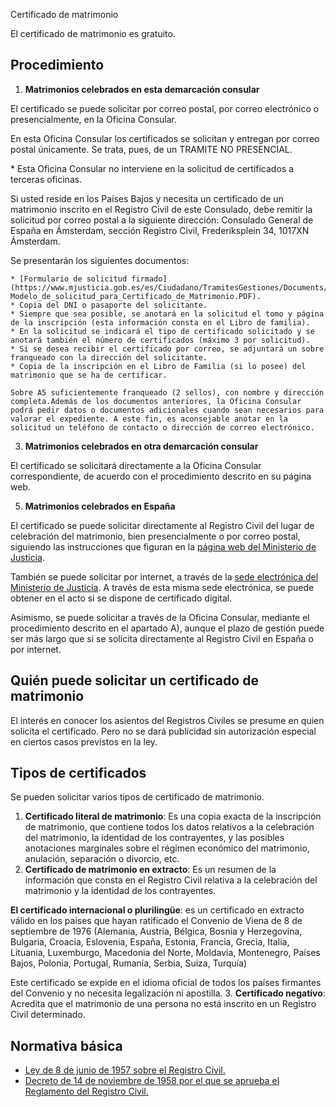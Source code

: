  Certificado de matrimonio

  El certificado de matrimonio es gratuito.

 Procedimiento
-------------

 1. **Matrimonios celebrados en esta demarcación consular**  

 El certificado se puede solicitar por correo postal, por correo electrónico o presencialmente, en la Oficina Consular.

 En esta Oficina Consular los certificados se solicitan y entregan por correo postal únicamente. Se trata, pues, de un TRAMITE NO PRESENCIAL.

\* Esta Oficina Consular no interviene en la solicitud de certificados a terceras oficinas.

Si usted reside en los Países Bajos y necesita un certificado de un matrimonio inscrito en el Registro Civil de este Consulado, debe remitir la solicitud por correo postal a la siguiente dirección: Consulado General de España en Ámsterdam, sección Registro Civil, Frederiksplein 34, 1017XN Ámsterdam.

 Se presentarán los siguientes documentos:


	* [Formulario de solicitud firmado](https://www.mjusticia.gob.es/es/Ciudadano/TramitesGestiones/Documents/1292428235560-Modelo_de_solicitud_para_Certificado_de_Matrimonio.PDF).
	* Copia del DNI o pasaporte del solicitante.
	* Siempre que sea posible, se anotará en la solicitud el tomo y página de la inscripción (esta información consta en el Libro de familia).
	* En la solicitud se indicará el tipo de certificado solicitado y se anotará también el número de certificados (máximo 3 por solicitud).
	* Si se desea recibir el certificado por correo, se adjuntará un sobre franqueado con la dirección del solicitante.
	* Copia de la inscripción en el Libro de Familia (si lo posee) del matrimonio que se ha de certificar.
	
	Sobre A5 suficientemente franqueado (2 sellos), con nombre y dirección completa.Además de los documentos anteriores, la Oficina Consular podrá pedir datos o documentos adicionales cuando sean necesarios para valorar el expediente. A este fin, es aconsejable anotar en la solicitud un teléfono de contacto o dirección de correo electrónico.
  
3. **Matrimonios celebrados en otra demarcación consular** 

 El certificado se solicitará directamente a la Oficina Consular correspondiente, de acuerdo con el procedimiento descrito en su página web.
  
5. **Matrimonios celebrados en España** 

  El certificado se puede solicitar directamente al Registro Civil del lugar de celebración del matrimonio, bien presencialmente o por correo postal, siguiendo las instrucciones que figuran en la [página web del Ministerio de Justicia](https://www.mjusticia.gob.es/es/ciudadania/tramites/certificadocertificacion1). 

  También se puede solicitar por internet, a través de la [sede electrónica del Ministerio de Justicia](https://sede.mjusticia.gob.es/es/tramites/certificado-matrimonio). A través de esta misma sede electrónica, se puede obtener en el acto si se dispone de certificado digital. 

 Asimismo, se puede solicitar a través de la Oficina Consular, mediante el procedimiento descrito en el apartado A), aunque el plazo de gestión puede ser más largo que si se solicita directamente al Registro Civil en España o por internet.

 Quién puede solicitar un certificado de matrimonio
--------------------------------------------------

 El interés en conocer los asientos del Registros Civiles se presume en quien solicita el certificado. Pero no se dará publicidad sin autorización especial en ciertos casos previstos en la ley.

 Tipos de certificados
---------------------

 Se pueden solicitar varios tipos de certificado de matrimonio.

 1. **Certificado literal de matrimonio**: Es una copia exacta de la inscripción de matrimonio, que contiene todos los datos relativos a la celebración del matrimonio, la identidad de los contrayentes, y las posibles anotaciones marginales sobre el régimen económico del matrimonio, anulación, separación o divorcio, etc.
2. **Certificado de matrimonio en extracto**: Es un resumen de la información que consta en el Registro Civil relativa a la celebración del matrimonio y la identidad de los contrayentes. 

  **El certificado internacional o plurilingüe**: es un certificado en extracto válido en los países que hayan ratificado el Convenio de Viena de 8 de septiembre de 1976 (Alemania, Austria, Bélgica, Bosnia y Herzegovina, Bulgaria, Croacia, Eslovenia, España, Estonia, Francia, Grecia, Italia, Lituania, Luxemburgo, Macedonia del Norte, Moldavia, Montenegro, Países Bajos, Polonia, Portugal, Rumanía, Serbia, Suiza, Turquía) 

 Este certificado se expide en el idioma oficial de todos los países firmantes del Convenio y no necesita legalización ni apostilla.
3. **Certificado negativo**: Acredita que el matrimonio de una persona no está inscrito en un Registro Civil determinado.

 Normativa básica
----------------

 * [Ley de 8 de junio de 1957 sobre el Registro Civil.](https://www.boe.es/buscar/act.php?id=BOE-A-1957-7537)
* [Decreto de 14 de noviembre de 1958 por el que se aprueba el Reglamento del Registro Civil.](https://www.boe.es/buscar/act.php?id=BOE-A-1958-18486)

  